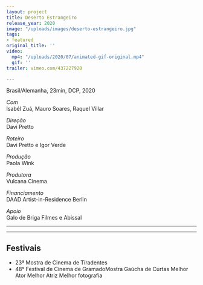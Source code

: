 ```yaml
---
layout: project
title: Deserto Estrangeiro
release_year: 2020
image: "/uploads/images/deserto-estrangeiro.jpg"
tags:
- featured
original_title: ''
video:
  mp4: "/uploads/2020/07/animated-gif-original.mp4"
  gif: ''
trailer: vimeo.com/437227920

---
```

Brasil/Alemanha, 23min, DCP, 2020

_Com_  
Isabél Zuá, Mauro Soares, Raquel Villar

_Direção_  
Davi Pretto

_Roteiro_  
Davi Pretto e Igor Verde

_Produção_  
Paola Wink

_Produtora_  
Vulcana Cinema

_Financiamento_  
DAAD Artist-in-Residence Berlin

_Apoio_  
Galo de Briga Filmes e Abissal

***

***

## Festivais

* 23ª Mostra de Cinema de Tiradentes
* 48° Festival de Cinema de GramadoMostra Gaúcha de Curtas
  Melhor Ator
  Melhor Atriz
  Melhor fotografia